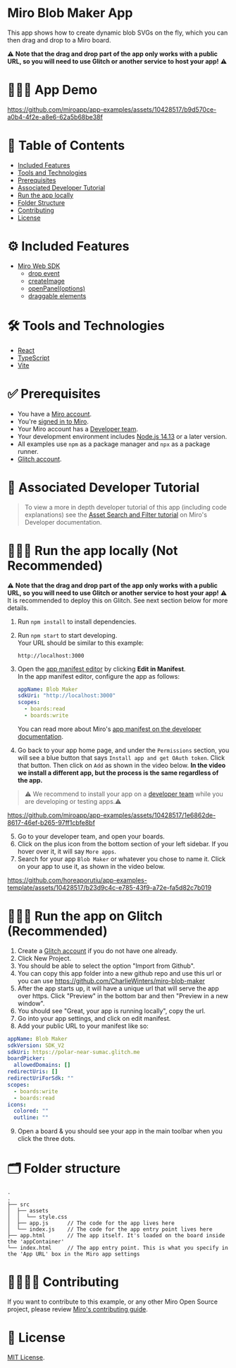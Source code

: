 # Miro Blob Maker App

This app shows how to create dynamic blob SVGs on the fly, which you can then drag and drop to a Miro board.

⚠️ <b>Note that the drag and drop part of the app only works with a public URL, so you will need to use Glitch or another
service to host your app!</b> ⚠️

# 👨🏻‍💻 App Demo

https://github.com/miroapp/app-examples/assets/10428517/b9d570ce-a0b4-4f2e-a8e6-62a5b68be38f

# 📒 Table of Contents

- [Included Features](#features)
- [Tools and Technologies](#tools)
- [Prerequisites](#prerequisites)
- [Associated Developer Tutorial](#tutorial)
- [Run the app locally](#run)
- [Folder Structure](#folder)
- [Contributing](#contributing)
- [License](#license)

# ⚙️ Included Features <a name="features"></a>

- [Miro Web SDK](https://developers.miro.com/docs/web-sdk-reference)
  - [drop event](https://developers.miro.com/docs/ui_boardui#drop-event)
  - [createImage](https://developers.miro.com/docs/board_board#createimage)
  - [openPanel(options)](https://developers.miro.com/docs/ui_boardui#openpanel)
  - [draggable elements](https://developers.miro.com/docs/add-drag-and-drop-to-your-app#add-draggable-elements-to-the-app-panel)

# 🛠️ Tools and Technologies <a name="tools"></a>

- [React](https://react.dev/)
- [TypeScript](https://www.typescriptlang.org/)
- [Vite](https://vitejs.dev/)

# ✅ Prerequisites <a name="prerequisites"></a>

- You have a [Miro account](https://miro.com/signup/).
- You're [signed in to Miro](https://miro.com/login/).
- Your Miro account has a [Developer team](https://developers.miro.com/docs/create-a-developer-team).
- Your development environment includes [Node.js 14.13](https://nodejs.org/en/download) or a later version.
- All examples use `npm` as a package manager and `npx` as a package runner.
- [Glitch account](https://glitch.com/).

# 📖 Associated Developer Tutorial <a name="tutorial"></a>

> To view a more in depth developer tutorial
> of this app (including code explanations) see the [Asset Search and Filter tutorial](https://developers.miro.com/docs/adding-search-and-filter-to-an-sdk-app) on Miro's Developer documentation.

# 🏃🏽‍♂️ Run the app locally (Not Recommended) <a name="run"></a>

⚠️ <b>Note that the drag and drop part of the app only works with a public URL, so you will need to
use Glitch or another service to host your app!</b> ⚠️ It is recommended to deploy this on Glitch. See
next section below for more details.

1. Run `npm install` to install dependencies.
2. Run `npm start` to start developing. \
   Your URL should be similar to this example:
   ```
   http://localhost:3000
   ```
3. Open the [app manifest editor](https://developers.miro.com/docs/manually-create-an-app#step-2-configure-your-app-in-miro) by clicking **Edit in Manifest**. \
    In the app manifest editor, configure the app as follows:

   ```yaml
   appName: Blob Maker
   sdkUri: "http://localhost:3000"
   scopes:
     - boards:read
     - boards:write
   ```

   You can read more about Miro's [app manifest on the developer documentation](https://developers.miro.com/docs/app-manifest).

4. Go back to your app home page, and under the `Permissions` section, you will see a blue button that says `Install app and get OAuth token`. Click that button. Then click on `Add` as shown in the video below. <b>In the video we install a different app, but the process is the same regardless of the app.</b>

> ⚠️ We recommend to install your app on a [developer team](https://developers.miro.com/docs/create-a-developer-team) while you are developing or testing apps.⚠️

https://github.com/miroapp/app-examples/assets/10428517/1e6862de-8617-46ef-b265-97ff1cbfe8bf

5. Go to your developer team, and open your boards.
6. Click on the plus icon from the bottom section of your left sidebar. If you hover over it, it will say `More apps`.
7. Search for your app `Blob Maker` or whatever you chose to name it. Click on your app to use it, as shown in the video below.

https://github.com/horeaporutiu/app-examples-template/assets/10428517/b23d9c4c-e785-43f9-a72e-fa5d82c7b019

# 🏃🏽‍♂️ Run the app on Glitch (Recommended) <a name="run"></a>

1. Create a [Glitch account](https://glitch.com/) if you do not have one already.
2. Click New Project.
3. You should be able to select the option "Import from Github".
4. You can copy this app folder into a new github repo and use this url or you can use https://github.com/CharlieWinters/miro-blob-maker
5. After the app starts up, it will have a unique url that will serve the app over https. Click "Preview" in the bottom bar and then "Preview in a new window".
6. You should see "Great, your app is running locally", copy the url.
7. Go into your app settings, and click on edit manifest.
8. Add your public URL to your manifest like so:

```yaml
appName: Blob Maker
sdkVersion: SDK_V2
sdkUri: https://polar-near-sumac.glitch.me
boardPicker:
  allowedDomains: []
redirectUris: []
redirectUriForSdk: ""
scopes:
  - boards:write
  - boards:read
icons:
  colored: ""
  outline: ""
```

9. Open a board & you should see your app in the main toolbar when you click the three dots.

# 🗂️ Folder structure <a name="folder"></a>

```
.
.
├── src
│  ├── assets
│  │  └── style.css
│  ├── app.js      // The code for the app lives here
│  └── index.js    // The code for the app entry point lives here
├── app.html       // The app itself. It's loaded on the board inside the 'appContainer'
└── index.html     // The app entry point. This is what you specify in the 'App URL' box in the Miro app settings
```

# 🫱🏻‍🫲🏽 Contributing <a name="contributing"></a>

If you want to contribute to this example, or any other Miro Open Source project, please review [Miro's contributing guide](https://github.com/miroapp/app-examples/blob/main/CONTRIBUTING.md).

# 🪪 License <a name="license"></a>

[MIT License](https://github.com/miroapp/app-examples/blob/main/LICENSE).

